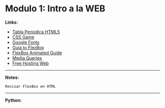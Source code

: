 
# Modulo 1: Intro a la WEB
__Links:__
* [Tabla Periodica HTML5](https://lenguajehtml.com/html/introduccion/tabla-periodica-html5/)
* [CSS Game](https://flukeout.github.io/)
* [Google Fonts](https://fonts.google.com/)
* [Guia to FlexBox](https://css-tricks.com/snippets/css/a-guide-to-flexbox/)
* [FlexBox Animated Guide](https://www.freecodecamp.org/news/an-animated-guide-to-flexbox-d280cf6afc35/)
* [Media Queries](https://css-tricks.com/snippets/css/media-queries-for-standard-devices/)
* [Free Hosting Web](https://www.netlify.com/)

---
__Notes:__
```
Revisar FlexBox en HTML
```

---

__Python:__